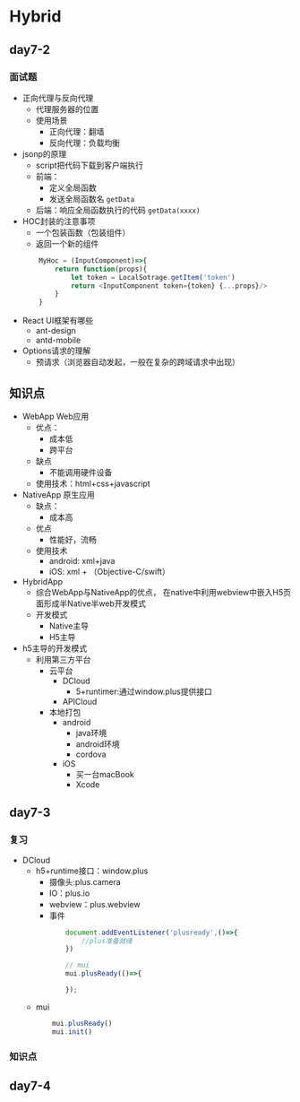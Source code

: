 # Hybrid

## day7-2

### 面试题
* 正向代理与反向代理
    * 代理服务器的位置
    * 使用场景
        * 正向代理：翻墙
        * 反向代理：负载均衡
* jsonp的原理
    * script把代码下载到客户端执行
    * 前端：
        * 定义全局函数
        * 发送全局函数名 `getData`
    * 后端：响应全局函数执行的代码 `getData(xxxx)`
* HOC封装的注意事项
    * 一个包装函数（包装组件）
    * 返回一个新的组件
    ```js
        MyHoc = (InputComponent)=>{
            return function(props){
                let token = LocalSotrage.getItem('token')
                return <InputComponent token={token} {...props}/>
            }
        }
    ```
* React UI框架有哪些
    * ant-design
    * antd-mobile
* Options请求的理解
    * 预请求（浏览器自动发起，一般在复杂的跨域请求中出现）

## 知识点
* WebApp        Web应用
    * 优点：
        * 成本低
        * 跨平台
    * 缺点
        * 不能调用硬件设备
    * 使用技术：html+css+javascript
* NativeApp     原生应用
    * 缺点：
        * 成本高
    * 优点
        * 性能好，流畅
    * 使用技术
        * android: xml+java
        * iOS: xml + （Objective-C/swift）
* HybridApp
    * 综合WebApp与NativeApp的优点， 在native中利用webview中嵌入H5页面形成半Native半web开发模式
    * 开发模式
        * Native主导
        * H5主导
* h5主导的开发模式
    * 利用第三方平台
        * 云平台
            * DCloud
                * 5+runtimer:通过window.plus提供接口
            * APICloud
        * 本地打包
            * android
                * java环境
                * android环境
                * cordova
            * iOS
                * 买一台macBook
                * Xcode

## day7-3

### 复习
* DCloud
    * h5+runtime接口：window.plus
        * 摄像头:plus.camera
        * IO：plus.io
        * webview：plus.webview
        * 事件
            ```js
                document.addEventListener('plusready',()=>{
                    //plus准备就绪
                })

                // mui
                mui.plusReady(()=>{

                });
            ```
    * mui
        ```js
            mui.plusReady()
            mui.init()

        ```
### 知识点

## day7-4
